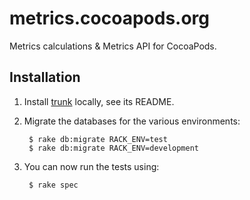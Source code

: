 metrics.cocoapods.org
=====================

Metrics calculations & Metrics API for CocoaPods.

## Installation

1. Install [trunk][1] locally, see its README.

2. Migrate the databases for the various environments:

        $ rake db:migrate RACK_ENV=test
        $ rake db:migrate RACK_ENV=development

3. You can now run the tests using:

		$ rake spec


[1]: https://github.com/CocoaPods/trunk.cocoapods.org